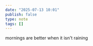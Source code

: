 ```yaml
---
date: "2025-07-13 10:01"
publish: false
type: note
tags: []
---
```


mornings are better when it isn't raining